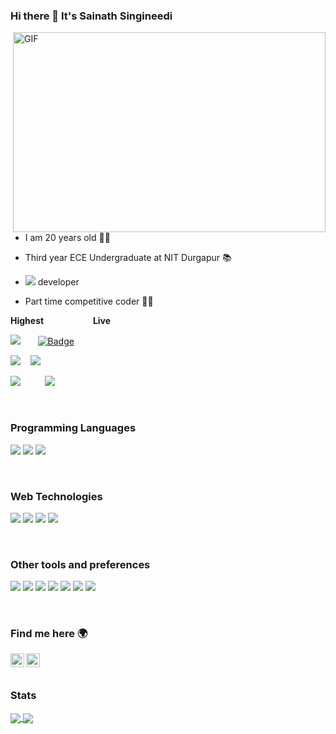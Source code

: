 ### Hi there 👋 It's Sainath Singineedi

  <img align="right" alt="GIF" src="https://github.com/abhisheknaiidu/abhisheknaiidu/blob/master/code.gif?raw=true" width="500" height="320" />


- I am 20 years old 👨‍💻 

- Third year ECE Undergraduate at NIT Durgapur 📚

- <img src='https://img.shields.io/badge/-Django-black?style=plastic&logo=django&logoColor=blue'> developer

- Part time competitive coder 🐱‍💻

**Highest** &nbsp;&nbsp;&nbsp;&nbsp;&nbsp;&nbsp;&nbsp;&nbsp;&nbsp;&nbsp;&nbsp;&nbsp;&nbsp;&nbsp;&nbsp;&nbsp;&nbsp;&nbsp; **Live**

[<img src="https://img.shields.io/badge/Codechef-1825-blue"/>](https://www.codechef.com/users/sainad)&nbsp;&nbsp;&nbsp;&nbsp;&nbsp;&nbsp;&nbsp;[![Badge](https://cp-logo.vercel.app/codechef/sainad)](https://www.codechef.com/users/sainad)

[<img src="https://img.shields.io/badge/Codeforces-1364-%23378700"/>](https://codeforces.com/profile/sainad)&nbsp;&nbsp;&nbsp;&nbsp;<a href="https://codeforces.com/profile/sainad"><img src="https://run.kaist.ac.kr/badges/codeforces/sainad.svg"></a>

[<img src="https://img.shields.io/badge/Atcoder-762-%237f450c"/>](https://atcoder.jp/users/sainad)&nbsp;&nbsp;&nbsp;&nbsp;&nbsp;&nbsp;&nbsp;&nbsp;&nbsp;&nbsp;<a href="https://atcoder.jp/users/sainad"><img src="https://run.kaist.ac.kr/badges/atcoder/sainad.svg"></a>

</br>


### Programming Languages
<img src="https://img.shields.io/badge/-Python-blue?style=flat&logo=python&logoColor=white"> <img src="https://img.shields.io/badge/-JavaScript-eed718?style=flat&logo=javascript&logoColor=ffffff"> <img src="https://img.shields.io/badge/-C%20&%20C++-659ad2?style=flat&logo=c%2B%2B&logoColor=ffffff">


</br>


### Web Technologies
<img src = "https://img.shields.io/badge/-HTML5-E34F26?style=flat&logo=html5&logoColor=white"> <img src = "https://img.shields.io/badge/-CSS3-1572B6?style=flat&logo=css3&logoColor=white"> <img src="https://img.shields.io/badge/-Bootstrap-563D7C?style=flat&logo=bootstrap&logoColor=white"> <img src='https://img.shields.io/badge/-Django-black?style=flat&logo=django&logoColor=blue'>

</br>



### Other tools and preferences
<img src="http://img.shields.io/badge/-Git-F1502F?style=flat&logo=git&logoColor=FFFFFF"> <img src="http://img.shields.io/badge/-Github-000000?style=flat&logo=github&logoColor=FFFFFF"> <img src="http://img.shields.io/badge/-VS%20Code-007ACC?style=flat&logo=visual%20studio%20code&logoColor=white">
<img src="http://img.shields.io/badge/-Heroku-430098?style=flat&logo=heroku&logoColor=white"> <img src='https://img.shields.io/badge/-Ubuntu-%23c64423?style=flat&logo=ubuntu&logoColor=yellow'> <img src="https://img.shields.io/badge/-Docker-white?style=flat&logo=docker&logoColor=blue"> <img src="https://img.shields.io/badge/-Vim-%230f80c0?style=flat&logo=vim&logoColor=black">


</br>



### Find me here 🌍
[<img align="left" alt="sainad2222 | LinkedIn" width="22px" src="https://cdn.jsdelivr.net/npm/simple-icons@v3/icons/linkedin.svg" />][linkedin]
[<img align="left" alt="sainad2222 | mail" width="22px" src="https://cdn.jsdelivr.net/npm/simple-icons@v3/icons/gmail.svg" />][gmail]
</br>
</br>




[linkedin]: https://www.linkedin.com/in/sainathsingineedi/
[gmail]: mailto:sainathsingineedi2222@gmail.com

### Stats

<a href="https://github.com/anuraghazra/github-readme-stats">
  <img align="center" style="inline block" src="https://github-readme-stats.vercel.app/api?username=sainad2222&count_private=true&show_icons=true&theme=tokyonight" />
</a>

<a href="https://github.com/anuraghazra/github-readme-stats">
  <img align="center" src="https://github-readme-stats.vercel.app/api/top-langs/?username=sainad2222&layout=compact&height=195&width=495" />
</a>


